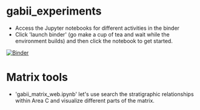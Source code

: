 # gabii_experiments
 * Access the Jupyter notebooks for different activities in the binder
 * Click 'launch binder' (go make a cup of tea and wait while the environment builds) and then click the notebook to get started. 

[![Binder](https://mybinder.org/badge.svg)](https://mybinder.org/v2/gh/ropitz/gabii_experiments/master)

# Matrix tools
*  'gabii_matrix_web.ipynb' let's use search the stratigraphic relationships within Area C and visualize different parts of the matrix.
